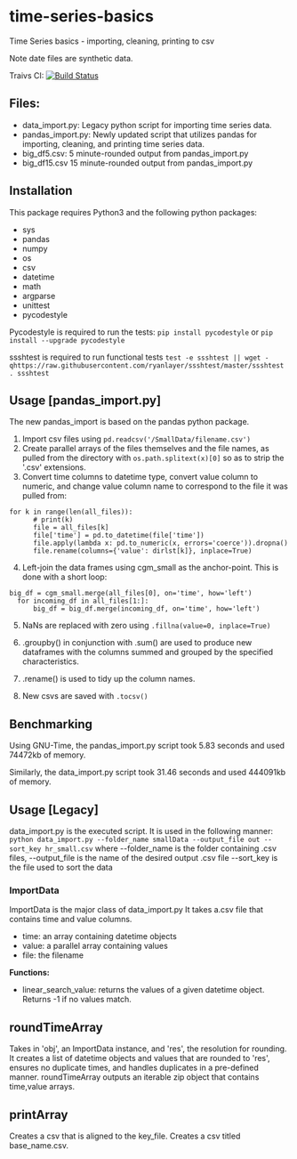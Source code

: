 # time-series-basics

Time Series basics - importing, cleaning, printing to csv

Note date files are synthetic data.

Traivs CI: [![Build Status](https://travis-ci.com/cu-swe4s-fall-2019/time-series-basics-tacaro.svg?branch=master)](https://travis-ci.com/cu-swe4s-fall-2019/time-series-basics-tacaro)

## Files:
- data_import.py: Legacy python script for importing time series data.
- pandas_import.py: Newly updated script that utilizes pandas for importing, cleaning, and printing time series data.
- big_df5.csv: 5 minute-rounded output from pandas_import.py
- big_df15.csv 15 minute-rounded output from pandas_import.py

## Installation

This package requires Python3 and the following python packages:

- sys
- pandas
- numpy
- os
- csv
- datetime
- math
- argparse
- unittest
- pycodestyle

Pycodestyle is required to run the tests: `pip install pycodestyle` or `pip install --upgrade pycodestyle`

ssshtest is required to run functional tests `test -e ssshtest || wget -qhttps://raw.githubusercontent.com/ryanlayer/ssshtest/master/ssshtest . ssshtest`

## Usage [pandas_import.py]
The new pandas_import is based on the pandas python package.
1. Import csv files using `pd.readcsv('/SmallData/filename.csv')`
2. Create parallel arrays of the files themselves and the file names, as pulled from the directory with `os.path.splitext(x)[0]` so as to strip the '.csv' extensions.
3. Convert time columns to datetime type, convert value column to numeric, and change value column name to correspond to the file it was pulled from:
```
for k in range(len(all_files)):
      # print(k)
      file = all_files[k]
      file['time'] = pd.to_datetime(file['time'])
      file.apply(lambda x: pd.to_numeric(x, errors='coerce')).dropna()
      file.rename(columns={'value': dirlst[k]}, inplace=True)
```
4. Left-join the data frames using cgm_small as the anchor-point. This is done with a short loop:
```
big_df = cgm_small.merge(all_files[0], on='time', how='left')
  for incoming_df in all_files[1:]:
      big_df = big_df.merge(incoming_df, on='time', how='left')
```
5. NaNs are replaced with zero using `.fillna(value=0, inplace=True)`

6. .groupby() in conjunction with .sum() are used to produce new dataframes with the columns summed and grouped by the specified characteristics.

7. .rename() is used to tidy up the column names.

8. New csvs are saved with `.tocsv()`

## Benchmarking
Using GNU-Time, the pandas_import.py script took 5.83 seconds and used 74472kb of memory.

Similarly, the data_import.py script took 31.46 seconds and used 444091kb of memory.

## Usage [Legacy]

data_import.py is the executed script. It is used in the following manner: `python data_import.py --folder_name smallData --output_file out --sort_key hr_small.csv` where --folder_name is the folder containing .csv files, --output_file is the name of the desired output .csv file --sort_key is the file used to sort the data

### ImportData

ImportData is the major class of data_import.py It takes a.csv file that contains time and value columns.

- time: an array containing datetime objects
- value: a parallel array containing values
- file: the filename

**Functions:**

- linear_search_value: returns the values of a given datetime object. Returns -1 if no values match.

## roundTimeArray

Takes in 'obj', an ImportData instance, and 'res', the resolution for rounding. It creates a list of datetime objects and values that are rounded to 'res', ensures no duplicate times, and handles duplicates in a pre-defined manner. roundTimeArray outputs an iterable zip object that contains time,value arrays.

## printArray

Creates a csv that is aligned to the key_file. Creates a csv titled base_name.csv.
